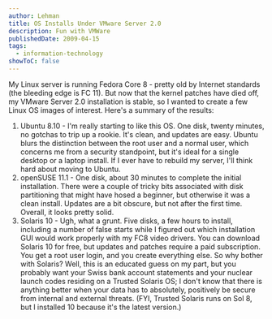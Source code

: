 ```yaml
---
author: Lehman
title: OS Installs Under VMware Server 2.0
description: Fun with VMWare
publishedDate: 2009-04-15
tags:
  - information-technology
showToC: false
---
```


My Linux server is running Fedora Core 8 - pretty old by Internet standards (the bleeding edge is FC 11). But now that the kernel patches have died off, my VMware Server 2.0 installation is stable, so I wanted to create a few Linux OS images of interest. Here's a summary of the results:

1. Ubuntu 8.10 - I'm really starting to like this OS. One disk, twenty minutes, no gotchas to trip up a rookie. It's clean, and updates are easy. Ubuntu blurs the distinction between the root user and a normal user, which concerns me from a security standpoint, but it's ideal for a single desktop or a laptop install. If I ever have to rebuild my server, I'll think hard about moving to Ubuntu.
2. openSUSE 11.1 - One disk, about 30 minutes to complete the initial installation. There were a couple of tricky bits associated with disk partitioning that might have hosed a beginner, but otherwise it was a clean install. Updates are a bit obscure, but not after the first time. Overall, it looks pretty solid.
3. Solaris 10 - Ugh, what a grunt. Five disks, a few hours to install, including a number of false starts while I figured out which installation GUI would work properly with my FC8 video drivers. You can download Solaris 10 for free, but updates and patches require a paid subscription. You get a root user login, and you create everything else. So why bother with Solaris? Well, this is an educated guess on my part, but you probably want your Swiss bank account statements and your nuclear launch codes residing on a Trusted Solaris OS; I don't know that there is anything better when your data has to absolutely, positively be secure from internal and external threats. (FYI, Trusted Solaris runs on Sol 8, but I installed 10 because it's the latest version.)

